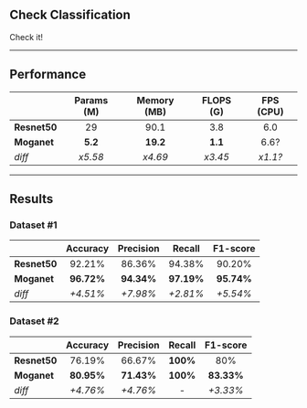 ## Check Classification
Check it!

---
## Performance

|             | Params (M) | Memory (MB) | FLOPS (G) | FPS (CPU) |
|-------------|:----------:|:-----------:|:---------:|:---------:|
| **Resnet50** |     29     |    90.1     |    3.8    |    6.0    |
| **Moganet** |  **5.2**   |  **19.2**   |  **1.1**  |   6.6?    |
| _diff_      |  _x5.58_   |   _x4.69_   |  _x3.45_  |  _x1.1?_  |
___
## Results
### Dataset #1
|             |  Accuracy  | Precision  | Recall | F1-score |
|-------------|:----------:|:----------:|:------:|:--------:|
| **Resnet50** |   92.21%   |   86.36%   | 94.38% |  90.20%  |
| **Moganet** | **96.72%** | **94.34%** | **97.19%** |  **95.74%**  |
| _diff_      |   _+4.51%_   |   _+7.98%_   | _+2.81%_ |  _+5.54%_  |

### Dataset #2
|          |  Accuracy  | Precision  |  Recall  |  F1-score  |
|----------|:----------:|:----------:|:--------:|:----------:|
| **Resnet50** |   76.19%   |   66.67%   | **100%** |    80%     |
| **Moganet**  | **80.95%** | **71.43%** | **100%** | **83.33%** |
| _diff_     |   _+4.76%_   |   _+4.76%_   |    _-_     |   _+3.33%_   |
